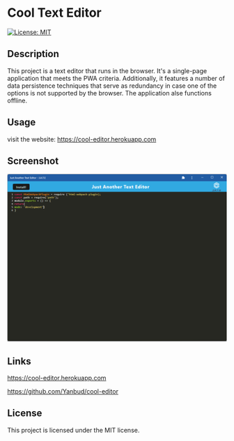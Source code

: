 # Cool Text Editor
[![License: MIT](https://img.shields.io/badge/License-MIT-yellow.svg)](https://opensource.org/licenses/MIT) 
## Description 
This project is a text editor that runs in the browser. It's a single-page application that meets the PWA criteria. Additionally, it features a number of data persistence techniques that serve as redundancy in case one of the options is not supported by the browser. The application alse functions offline.

## Usage
visit the website: <a href="https://cool-editor.herokuapp.com/">https://cool-editor.herokuapp.com</a>
## Screenshot
 <p dir="auto"><img src="Screenshot.png" alt="Screenshot" style="max-width: 100%;" /></p>

## Links
<p dir="auto"><a href="https://cool-editor.herokuapp.com/" target="_blank">https://cool-editor.herokuapp.com</a></p>
<p dir="auto"><a href="https://github.com/Yanbud/cool-editor">https://github.com/Yanbud/cool-editor</a></p>

## License
This project is licensed under the MIT license.
